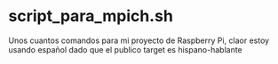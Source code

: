 # script_para_mpich.sh
Unos cuantos comandos para mi proyecto de Raspberry Pi, claor estoy usando español dado que el publico target es hispano-hablante
